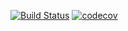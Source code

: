 
[![Build Status](https://app.travis-ci.com/AleksanrMo/job4j_design.svg?branch=master)](https://app.travis-ci.com/AleksanrMo/job4j_design)
[![codecov](https://codecov.io/gh/AleksanrMo/job4j_design/branch/master/graph/badge.svg?token=UBY3LTRSFG)](https://codecov.io/gh/AleksanrMo/job4j_design)